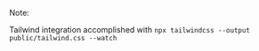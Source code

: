 Note:

Tailwind integration accomplished with `npx tailwindcss --output public/tailwind.css --watch`
